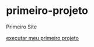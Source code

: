 # primeiro-projeto
 Primeiro Site

 <a href="https://ricardosaraujo.github.io/primeiro-projeto/index.html">executar meu primeiro projeto</a>
 